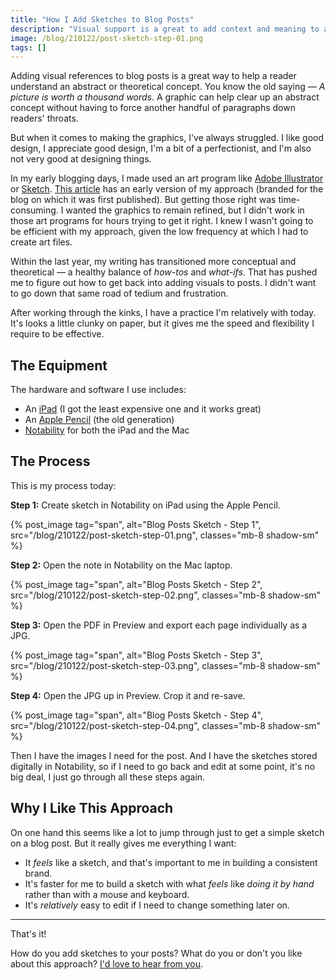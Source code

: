 ```yaml
---
title: "How I Add Sketches to Blog Posts"
description: "Visual support is a great to add context and meaning to abstract or theoretical text. This is how I sketch for blog posts today."
image: /blog/210122/post-sketch-step-01.png
tags: []
---
```


Adding visual references to blog posts is a great way to help a reader understand an abstract or theoretical concept. You know the old saying — _A picture is worth a thousand words_. A graphic can help clear up an abstract concept without having to force another handful of paragraphs down readers' throats.

But when it comes to making the graphics, I've always struggled. I like good design, I appreciate good design, I'm a bit of a perfectionist, and I'm also not very good at designing things.

In my early blogging days, I made used an art program like [Adobe Illustrator](https://www.adobe.com/products/illustrator.html) or [Sketch](https://www.sketch.com/). [This article](/blog/how-the-web-works/) has an early version of my approach (branded for the blog on which it was first published). But getting those right was time-consuming. I wanted the graphics to remain refined, but I didn't work in those art programs for hours trying to get it right. I knew I wasn't going to be efficient with my approach, given the low frequency at which I had to create art files.

Within the last year, my writing has transitioned more conceptual and theoretical — a healthy balance of _how-tos_ and _what-ifs_. That has pushed me to figure out how to get back into adding visuals to posts. I didn't want to go down that same road of tedium and frustration.

After working through the kinks, I have a practice I'm relatively with today. It's looks a little clunky on paper, but it gives me the speed and flexibility I require to be effective.

## The Equipment

The hardware and software I use includes:

- An [iPad](https://www.apple.com/ipad/) (I got the least expensive one and it works great)
- An [Apple Pencil](https://www.apple.com/apple-pencil/) (the old generation)
- [Notability](https://www.gingerlabs.com/) for both the iPad and the Mac

## The Process

This is my process today:

**Step 1:** Create sketch in Notability on iPad using the Apple Pencil.

{% post_image
    tag="span",
    alt="Blog Posts Sketch - Step 1",
    src="/blog/210122/post-sketch-step-01.png",
    classes="mb-8 shadow-sm" %}

**Step 2:** Open the note in Notability on the Mac laptop.

{% post_image tag="span",
    alt="Blog Posts Sketch - Step 2",
    src="/blog/210122/post-sketch-step-02.png",
    classes="mb-8 shadow-sm" %}

**Step 3:** Open the PDF in Preview and export each page individually as a JPG.

{% post_image tag="span",
    alt="Blog Posts Sketch - Step 3",
    src="/blog/210122/post-sketch-step-03.png",
    classes="mb-8 shadow-sm" %}

**Step 4:** Open the JPG up in Preview. Crop it and re-save.

{% post_image tag="span",
    alt="Blog Posts Sketch - Step 4",
    src="/blog/210122/post-sketch-step-04.png",
    classes="mb-8 shadow-sm" %}

Then I have the images I need for the post. And I have the sketches stored digitally in Notability, so if I need to go back and edit at some point, it's no big deal, I just go through all these steps again.

## Why I Like This Approach

On one hand this seems like a lot to jump through just to get a simple sketch on a blog post. But it really gives me everything I want:

- It _feels_ like a sketch, and that's important to me in building a consistent brand.
- It's faster for me to build a sketch with what _feels_ like _doing it by hand_ rather than with a mouse and keyboard.
- It's _relatively_ easy to edit if I need to change something later on.

---

That's it!

How do you add sketches to your posts? What do you or don't you like about this approach? [I'd love to hear from you](https://twitter.com/seancdavis29).
